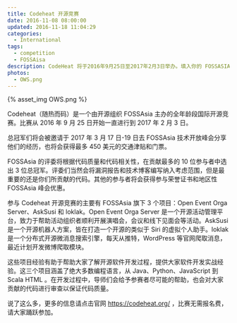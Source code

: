```yaml
---
title: Codeheat 开源竞赛
date: 2016-11-08 08:00:00
updated: 2016-11-18 11:04:29
categories:
  - International
tags:
  - competition
  - FOSSAisa
description: CodeHeat 将于2016年9月25日至2017年2月3日举办。填入你的 FOSSASIA 开发者信息，然后去赢得免费去往新加坡参加峰会的机会！
photos:
  - OWS.png
---
```


{% asset_img OWS.png %}

Codeheat（随热而码）是一个由开源组织 FOSSAsia 主办的全年龄段国际开源竞赛。比赛从 2016 年 9 月 25 日开始一直进行到 2017 年 2 月 3 日。

总冠军们将会被邀请于 2017 年 3 月 17 日-19 日去 FOSSAsia 技术开放峰会分享他们的经历，也将会获得最多 450 美元的交通津贴和门票。

FOSSAsia 的评委将根据代码质量和代码相关性，在贡献最多的 10 位参与者中选出 3 位总冠军。评委们当然会将漏洞报告和技术博客编写纳入考虑范围，但是最重要的还是你们所贡献的代码。其他的参与者将会获得参与荣誉证书和地区性 FOSSAsia 峰会优惠。

参与 Codeheat 开源竞赛的主要有 FOSSAsia 旗下 3 个项目：Open Event Orga Server、AskSusi 和 loklak。Open Event Orga Server 是一个开源活动管理平台，致力于帮助活动组织者顺利开展演唱会，会议和线下见面会等活动。AskSusi 是一个开源机器人方案，皆在打造一个开源的类似于 Siri 的虚拟个人助手。loklak 是一个分布式开源微消息搜索引擎，每天从推特，WordPress 等官网爬取消息，最近计划开发微博爬取模块。

这些项目经验有助于帮助大家了解开源软件开发过程，提供大家软件开发实战经验。这三个项目涵盖了绝大多数编程语言，从 Java、Python、JavaScript 到 Scala HTML 。在开发过程中，导师们会给予参赛者尽可能的帮助，也会对大家贡献的代码进行审查以保证代码质量。

说了这么多，更多的信息请点击官网 https://codeheat.org/ ，比赛无需报名费，请大家踊跃参加。
